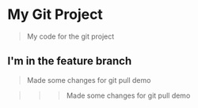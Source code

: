 # My Git Project

> My code for the git project

## I'm in the feature branch

> Made some changes for git pull demo

>>>Made some changes for git pull demo
